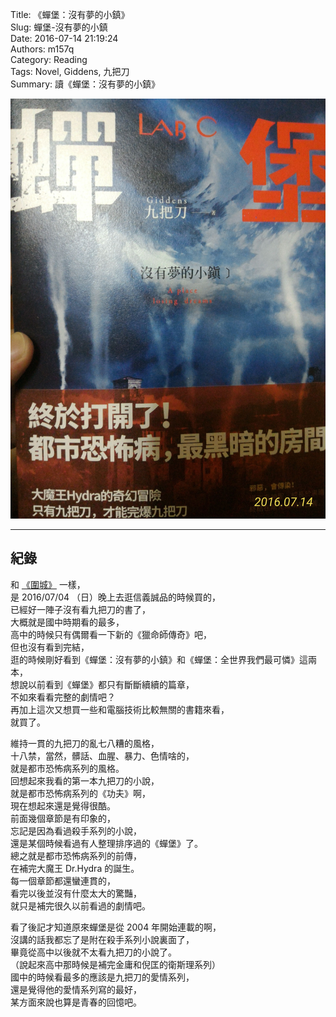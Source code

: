 Title: 《蟬堡：沒有夢的小鎮》  
Slug: 蟬堡-沒有夢的小鎮  
Date: 2016-07-14 21:19:24  
Authors: m157q  
Category: Reading  
Tags: Novel, Giddens, 九把刀  
Summary: 讀《蟬堡：沒有夢的小鎮》  
  
  
![封面](/files/蟬堡-沒有夢的小鎮/cover.jpg)  
  
---  
  
## 紀錄  
  
和 [《圍城》](/posts/2016/07/11/fortress-besieged/) 一樣，  
是 2016/07/04 （日）晚上去逛信義誠品的時候買的，  
已經好一陣子沒有看九把刀的書了，  
大概就是國中時期看的最多，  
高中的時候只有偶爾看一下新的《獵命師傳奇》吧，  
但也沒有看到完結，  
逛的時候剛好看到《蟬堡：沒有夢的小鎮》和《蟬堡：全世界我們最可憐》這兩本，  
想說以前看到《蟬堡》都只有斷斷續續的篇章，  
不如來看看完整的劇情吧？  
再加上這次又想買一些和電腦技術比較無關的書籍來看，  
就買了。  
  
維持一貫的九把刀的亂七八糟的風格，  
十八禁，當然，髒話、血腥、暴力、色情啥的，  
就是都市恐怖病系列的風格。  
回想起來我看的第一本九把刀的小說，  
就是都市恐怖病系列的《功夫》啊，  
現在想起來還是覺得很酷。  
前面幾個章節是有印象的，  
忘記是因為看過殺手系列的小說，  
還是某個時候看過有人整理排序過的《蟬堡》了。  
總之就是都市恐怖病系列的前傳，  
在補完大魔王 Dr.Hydra 的誕生。  
每一個章節都還蠻連貫的，  
看完以後並沒有什麼太大的驚豔，  
就只是補完很久以前看過的劇情吧。  
  
看了後記才知道原來蟬堡是從 2004 年開始連載的啊，  
沒講的話我都忘了是附在殺手系列小說裏面了，  
畢竟從高中以後就不太看九把刀的小說了。  
（說起來高中那時候是補完金庸和倪匡的衛斯理系列）  
國中的時候看最多的應該是九把刀的愛情系列，  
還是覺得他的愛情系列寫的最好，  
某方面來說也算是青春的回憶吧。  

